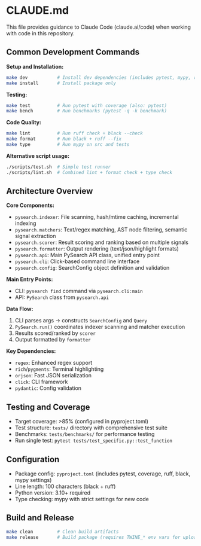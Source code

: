 # CLAUDE.md

This file provides guidance to Claude Code (claude.ai/code) when working with code in this repository.

## Common Development Commands

**Setup and Installation:**
```bash
make dev           # Install dev dependencies (includes pytest, mypy, ruff, black)
make install       # Install package only
```

**Testing:**
```bash
make test          # Run pytest with coverage (also: pytest)
make bench         # Run benchmarks (pytest -q -k benchmark)
```

**Code Quality:**
```bash
make lint          # Run ruff check + black --check
make format        # Run black + ruff --fix
make type          # Run mypy on src and tests
```

**Alternative script usage:**
```bash
./scripts/test.sh  # Simple test runner
./scripts/lint.sh  # Combined lint + format check + type check
```

## Architecture Overview

**Core Components:**
- `pysearch.indexer`: File scanning, hash/mtime caching, incremental indexing
- `pysearch.matchers`: Text/regex matching, AST node filtering, semantic signal extraction
- `pysearch.scorer`: Result scoring and ranking based on multiple signals
- `pysearch.formatter`: Output rendering (text/json/highlight formats)
- `pysearch.api`: Main PySearch API class, unified entry point
- `pysearch.cli`: Click-based command line interface
- `pysearch.config`: SearchConfig object definition and validation

**Main Entry Points:**
- CLI: `pysearch find` command via `pysearch.cli:main`
- API: `PySearch` class from `pysearch.api`

**Data Flow:**
1. CLI parses args → constructs `SearchConfig` and `Query`
2. `PySearch.run()` coordinates indexer scanning and matcher execution
3. Results scored/ranked by `scorer`
4. Output formatted by `formatter`

**Key Dependencies:**
- `regex`: Enhanced regex support
- `rich`/`pygments`: Terminal highlighting
- `orjson`: Fast JSON serialization
- `click`: CLI framework
- `pydantic`: Config validation

## Testing and Coverage

- Target coverage: >85% (configured in pyproject.toml)
- Test structure: `tests/` directory with comprehensive test suite
- Benchmarks: `tests/benchmarks/` for performance testing
- Run single test: `pytest tests/test_specific.py::test_function`

## Configuration

- Package config: `pyproject.toml` (includes pytest, coverage, ruff, black, mypy settings)
- Line length: 100 characters (black + ruff)
- Python version: 3.10+ required
- Type checking: mypy with strict settings for new code

## Build and Release

```bash
make clean         # Clean build artifacts
make release       # Build package (requires TWINE_* env vars for upload)
```